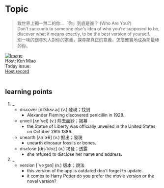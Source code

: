 # Topic

> 致世界上獨一無二的你…「你」到底是誰？ (Who Are You?) <br>
> Don't succumb to someone else's idea of who you're supposed to be, discover what it means exactly, to be the best version of yourself. <br>
> 別一味的跟尋別人對你的定義，探尋那真正的意義，怎麼確實地成為那最棒的你。 <br>

[![Image](https://cdn.voicetube.com/assets/thumbnails/HHGgKTxQyvY.jpg)](https://www.youtube.com/embed/HHGgKTxQyvY?rel=0&showinfo=0&cc_load_policy=0&controls=1&autoplay=1&iv_load_policy=3&playsinline=1&wmode=transparent&start=43&end=52&enablejsapi=1&origin=https://tw.voicetube.com&widgetid=1)<br>
Host: Ken Miao
<br>Today issue:
<br>
[Host record](https://cdn.voicetube.com/everyday_records/4623/1597823162.mp3)
<br><br>
## learning points
1. _
	* discover [dɪˈskʌv.ɚ] (v.) 發現；找到
		- Alexander Fleming discovered penicillin in 1928.
	* unveil [ʌnˋvel] (v.) 除去面紗；揭幕
		- the Statue of Liberty was officially unveiled in the United States on October 28th 1886.
	* unearth [ʌnˋɝθ] (v.) 掘出；發現
		- unearth dinosaur fossils or bones.
	* disclose [dɪsˋkloz] (v.) 揭發；透露
		- she refused to disclose her name and address.
2. _
	* version [ˋvɝʒən] (n.) 版本；說法
		- this version of the app is outdated don't forget to update.
		- it comes to Harry Potter do you prefer the movie version or the novel version?
